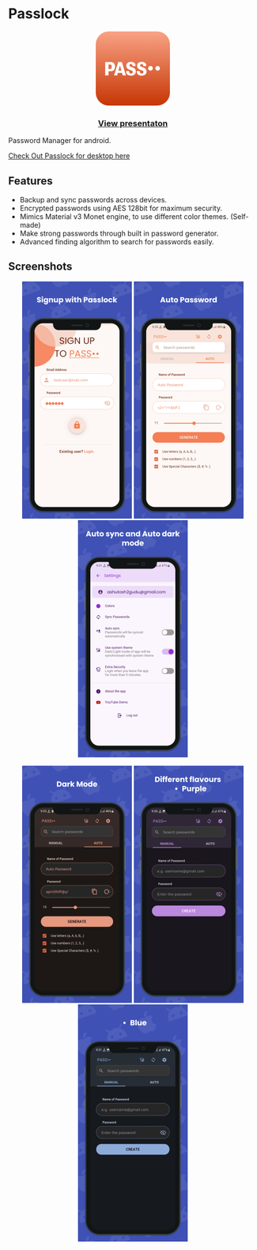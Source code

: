 # Passlock
<p align="center">
    <img src="./assets/pass.png" height="150px" width="150px" />
</p>


<h3 align="center">
    <a href="https://www.youtube.com/watch?v=EOkMDc5mZWI">
        View presentaton
    </a>
</h3>
Password Manager for android.
<p>
    <a href="https://github.com/AM-ash-OR-AM-I/PasslockDesktop">
        Check Out Passlock for desktop here
    </a>
</p>

## Features
* Backup and sync passwords across devices.
* Encrypted passwords using AES 128bit for maximum security.
* Mimics Material v3 Monet engine, to use different color themes. (Self-made)
* Make strong passwords through built in password generator.
* Advanced finding algorithm to search for passwords easily.

## Screenshots

<p align="center">
    <img src="./screenshots/1.png"/>
    <img src="./screenshots/2.png"/>
    <img src="./screenshots/4.png"/>
</p>
<p align="center">
    <img src="./screenshots/5.png"/>
    <img src="./screenshots/6.png"/>
    <img src="./screenshots/7.png"/>
</p>
